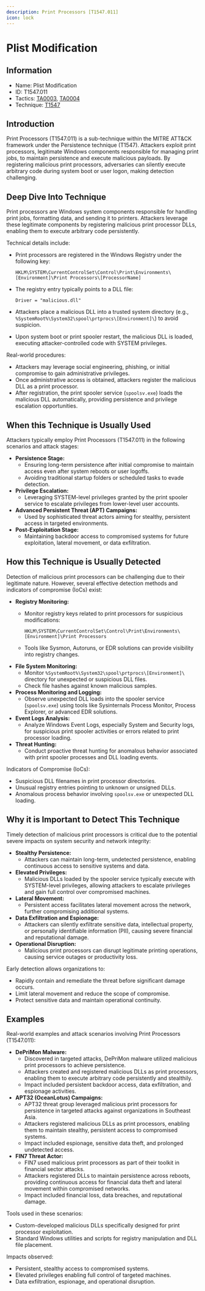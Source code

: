 ```yaml
---
description: Print Processors [T1547.011]
icon: lock
---
```


# Plist Modification

## Information

* Name: Plist Modification
* ID: T1547.011
* Tactics: [TA0003](../), [TA0004](../../ta0004/)
* Technique: [T1547](./)

## Introduction

Print Processors (T1547.011) is a sub-technique within the MITRE ATT\&CK framework under the Persistence technique (T1547). Attackers exploit print processors, legitimate Windows components responsible for managing print jobs, to maintain persistence and execute malicious payloads. By registering malicious print processors, adversaries can silently execute arbitrary code during system boot or user logon, making detection challenging.

## Deep Dive Into Technique

Print processors are Windows system components responsible for handling print jobs, formatting data, and sending it to printers. Attackers leverage these legitimate components by registering malicious print processor DLLs, enabling them to execute arbitrary code persistently.

Technical details include:

*   Print processors are registered in the Windows Registry under the following key:

    ```
    HKLM\SYSTEM\CurrentControlSet\Control\Print\Environments\[Environment]\Print Processors\[ProcessorName]
    ```
*   The registry entry typically points to a DLL file:

    ```
    Driver = "malicious.dll"
    ```
* Attackers place a malicious DLL into a trusted system directory (e.g., `%SystemRoot%\System32\spool\prtprocs\[Environment]\`) to avoid suspicion.
* Upon system boot or print spooler restart, the malicious DLL is loaded, executing attacker-controlled code with SYSTEM privileges.

Real-world procedures:

* Attackers may leverage social engineering, phishing, or initial compromise to gain administrative privileges.
* Once administrative access is obtained, attackers register the malicious DLL as a print processor.
* After registration, the print spooler service (`spoolsv.exe`) loads the malicious DLL automatically, providing persistence and privilege escalation opportunities.

## When this Technique is Usually Used

Attackers typically employ Print Processors (T1547.011) in the following scenarios and attack stages:

* **Persistence Stage:**
  * Ensuring long-term persistence after initial compromise to maintain access even after system reboots or user logoffs.
  * Avoiding traditional startup folders or scheduled tasks to evade detection.
* **Privilege Escalation:**
  * Leveraging SYSTEM-level privileges granted by the print spooler service to escalate privileges from lower-level user accounts.
* **Advanced Persistent Threat (APT) Campaigns:**
  * Used by sophisticated threat actors aiming for stealthy, persistent access in targeted environments.
* **Post-Exploitation Stage:**
  * Maintaining backdoor access to compromised systems for future exploitation, lateral movement, or data exfiltration.

## How this Technique is Usually Detected

Detection of malicious print processors can be challenging due to their legitimate nature. However, several effective detection methods and indicators of compromise (IoCs) exist:

* **Registry Monitoring:**
  *   Monitor registry keys related to print processors for suspicious modifications:

      ```
      HKLM\SYSTEM\CurrentControlSet\Control\Print\Environments\[Environment]\Print Processors
      ```
  * Tools like Sysmon, Autoruns, or EDR solutions can provide visibility into registry changes.
* **File System Monitoring:**
  * Monitor `%SystemRoot%\System32\spool\prtprocs\[Environment]\` directory for unexpected or suspicious DLL files.
  * Check file hashes against known malicious samples.
* **Process Monitoring and Logging:**
  * Observe unexpected DLL loads into the spooler service (`spoolsv.exe`) using tools like Sysinternals Process Monitor, Process Explorer, or advanced EDR solutions.
* **Event Logs Analysis:**
  * Analyze Windows Event Logs, especially System and Security logs, for suspicious print spooler activities or errors related to print processor loading.
* **Threat Hunting:**
  * Conduct proactive threat hunting for anomalous behavior associated with print spooler processes and DLL loading events.

Indicators of Compromise (IoCs):

* Suspicious DLL filenames in print processor directories.
* Unusual registry entries pointing to unknown or unsigned DLLs.
* Anomalous process behavior involving `spoolsv.exe` or unexpected DLL loading.

## Why it is Important to Detect This Technique

Timely detection of malicious print processors is critical due to the potential severe impacts on system security and network integrity:

* **Stealthy Persistence:**
  * Attackers can maintain long-term, undetected persistence, enabling continuous access to sensitive systems and data.
* **Elevated Privileges:**
  * Malicious DLLs loaded by the spooler service typically execute with SYSTEM-level privileges, allowing attackers to escalate privileges and gain full control over compromised machines.
* **Lateral Movement:**
  * Persistent access facilitates lateral movement across the network, further compromising additional systems.
* **Data Exfiltration and Espionage:**
  * Attackers can silently exfiltrate sensitive data, intellectual property, or personally identifiable information (PII), causing severe financial and reputational damage.
* **Operational Disruption:**
  * Malicious print processors can disrupt legitimate printing operations, causing service outages or productivity loss.

Early detection allows organizations to:

* Rapidly contain and remediate the threat before significant damage occurs.
* Limit lateral movement and reduce the scope of compromise.
* Protect sensitive data and maintain operational continuity.

## Examples

Real-world examples and attack scenarios involving Print Processors (T1547.011):

* **DePriMon Malware:**
  * Discovered in targeted attacks, DePriMon malware utilized malicious print processors to achieve persistence.
  * Attackers created and registered malicious DLLs as print processors, enabling them to execute arbitrary code persistently and stealthily.
  * Impact included persistent backdoor access, data exfiltration, and espionage activities.
* **APT32 (OceanLotus) Campaigns:**
  * APT32 threat group leveraged malicious print processors for persistence in targeted attacks against organizations in Southeast Asia.
  * Attackers registered malicious DLLs as print processors, enabling them to maintain stealthy, persistent access to compromised systems.
  * Impact included espionage, sensitive data theft, and prolonged undetected access.
* **FIN7 Threat Actor:**
  * FIN7 used malicious print processors as part of their toolkit in financial sector attacks.
  * Attackers registered DLLs to maintain persistence across reboots, providing continuous access for financial data theft and lateral movement within compromised networks.
  * Impact included financial loss, data breaches, and reputational damage.

Tools used in these scenarios:

* Custom-developed malicious DLLs specifically designed for print processor exploitation.
* Standard Windows utilities and scripts for registry manipulation and DLL file placement.

Impacts observed:

* Persistent, stealthy access to compromised systems.
* Elevated privileges enabling full control of targeted machines.
* Data exfiltration, espionage, and operational disruption.
